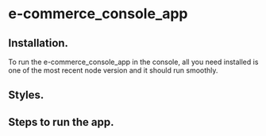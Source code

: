 # e-commerce_console_app
## Installation.
To run the e-commerce_console_app in the console, all you need installed is one of the most recent node version and it should run smoothly.
## Styles.

## Steps to run the app.
